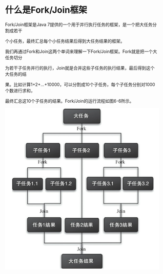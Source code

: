 # 什么是Fork/Join框架

Fork/Join框架是Java 7提供的一个用于并行执行任务的框架，是一个把大任务分割成若干

个小任务，最终汇总每个小任务结果后得到大任务结果的框架。

我们再通过Fork和Join这两个单词来理解一下Fork/Join框架。Fork就是把一个大任务切分

为若干子任务并行的执行，Join就是合并这些子任务的执行结果，最后得到这个大任务的结

果。比如计算1+2+…+10000，可以分割成10个子任务，每个子任务分别对1000个数进行求和，

最终汇总这10个子任务的结果。Fork/Join的运行流程如图6-6所示。

![](../.gitbook/assets/import-6-6.png)

